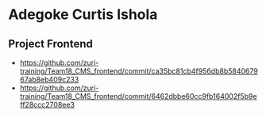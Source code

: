 # Adegoke Curtis Ishola

## Project Frontend
- https://github.com/zuri-training/Team18_CMS_frontend/commit/ca35bc81cb4f956db8b584067967ab8eb409c233
- https://github.com/zuri-training/Team18_CMS_frontend/commit/6462dbbe60cc9fb164002f5b9eff28ccc2708ee3